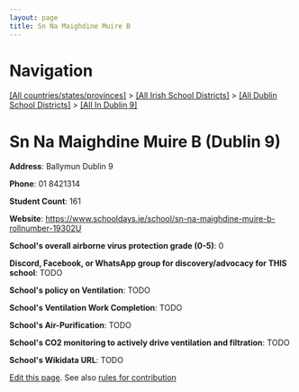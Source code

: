 ```yaml
---
layout: page
title: Sn Na Maighdine Muire B
---
```

# Navigation

[[All countries/states/provinces]](../../../..) > [[All Irish School Districts]](../../..) > [[All Dublin School Districts]](../..) > [[All In Dublin 9]](..)

# Sn Na Maighdine Muire B (Dublin 9)

**Address**: Ballymun Dublin 9

**Phone**: 01 8421314

**Student Count**: 161

**Website**: <https://www.schooldays.ie/school/sn-na-maighdine-muire-b-rollnumber-19302U>

**School's overall airborne virus protection grade (0-5)**: 0

**Discord, Facebook, or WhatsApp group for discovery/advocacy for THIS school**: TODO

**School's policy on Ventilation**: TODO

**School's Ventilation Work Completion**: TODO

**School's Air-Purification**: TODO

**School's CO2 monitoring to actively drive ventilation and filtration**: TODO

**School's Wikidata URL**: TODO


[Edit this page](https://github.com/ventilate-schools/Ireland/edit/main/./Dublin_9/Sn_Na_Maighdine_Muire_B.md). See also [rules for contribution](../../../contribution-rules/)